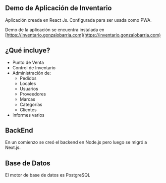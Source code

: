 ## Demo de Aplicación de Inventario

Aplicación creada en React Js. Configurada para ser usada como PWA.

Demo de la aplicación se encuentra instalada en [https://inventario.gonzalobarria.com](https://inventario.gonzalobarria.com)

## ¿Qué incluye?
- Punto de Venta
- Control de Inventario
- Administración de:
  - Pedidos
  - Locales
  - Usuarios
  - Proveedores
  - Marcas
  - Categorías
  - Clientes
- Informes varios

## BackEnd

En un comienzo se creó el backend en Node.js pero luego se migró a Next.js.

## Base de Datos

El motor de base de datos es PostgreSQL